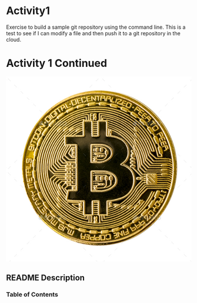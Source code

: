 # Activity1
Exercise to build a sample git repository using the command line.
This is a test to see if I can modify a file and then push it to a git repository in the cloud.

# Activity 1 Continued

![alt text](bitcoin.jpg)

## README Description

### Table of Contents
[Since there are no contents in this file yet I am linking back to the original assignment in GitLab]: https://gw.bootcampcontent.com/GW-Coding-Boot-Camp/gwu-virt-fin-pt-04-2021-u-c/-/tree/master/01-Lesson-Plans/01-Intro-to-FinTech/3/Activities/03-Stu_Markdown
